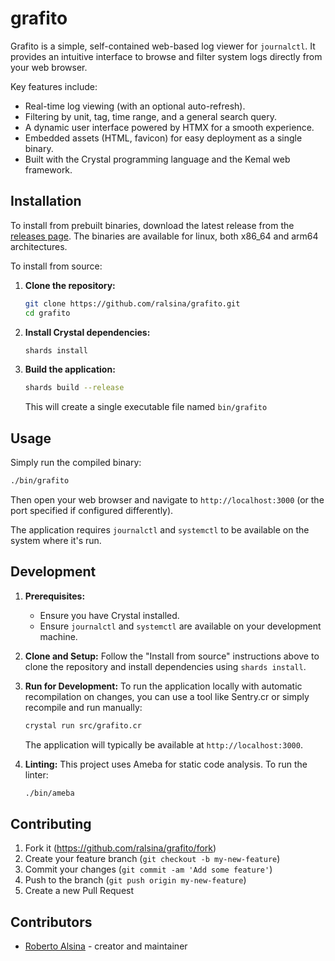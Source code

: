 # grafito

Grafito is a simple, self-contained web-based log viewer for `journalctl`.
It provides an intuitive interface to browse and filter system logs directly from your web browser.

Key features include:

* Real-time log viewing (with an optional auto-refresh).
* Filtering by unit, tag, time range, and a general search query.
* A dynamic user interface powered by HTMX for a smooth experience.
* Embedded assets (HTML, favicon) for easy deployment as a single binary.
* Built with the Crystal programming language and the Kemal web framework.

## Installation

To install from prebuilt binaries, download the latest release from the [releases page](github.com/ralsina/grafito/releases). The binaries are available for linux, both x86_64 and arm64 architectures.

To install from source:

1. **Clone the repository:**

    ```bash
    git clone https://github.com/ralsina/grafito.git
    cd grafito
    ```

2. **Install Crystal dependencies:**

    ```bash
    shards install
    ```

3. **Build the application:**

    ```bash
    shards build --release
    ```

    This will create a single executable file named `bin/grafito`

## Usage

Simply run the compiled binary:

```bash
./bin/grafito
```

Then open your web browser and navigate to `http://localhost:3000` (or the port specified if configured differently).

The application requires `journalctl` and `systemctl` to be available on the system where it's run.

## Development

1. **Prerequisites:**
    * Ensure you have Crystal installed.
    * Ensure `journalctl` and `systemctl` are available on your development machine.

2. **Clone and Setup:**
    Follow the "Install from source" instructions above to clone the repository and install dependencies using `shards install`.

3. **Run for Development:**
    To run the application locally with automatic recompilation on changes, you can use a tool like Sentry.cr or simply recompile and run manually:

    ```bash
    crystal run src/grafito.cr
    ```

    The application will typically be available at `http://localhost:3000`.

4. **Linting:**
    This project uses Ameba for static code analysis. To run the linter:

    ```bash
    ./bin/ameba
    ```

## Contributing

1. Fork it (<https://github.com/ralsina/grafito/fork>)
2. Create your feature branch (`git checkout -b my-new-feature`)
3. Commit your changes (`git commit -am 'Add some feature'`)
4. Push to the branch (`git push origin my-new-feature`)
5. Create a new Pull Request

## Contributors

- [Roberto Alsina](https://github.com/ralsina) - creator and maintainer

